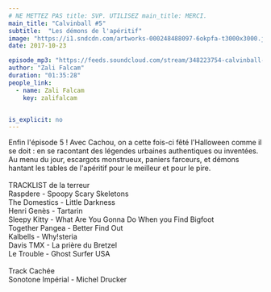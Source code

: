 ```yaml
---
# NE METTEZ PAS title: SVP. UTILISEZ main_title: MERCI.
main_title: "Calvinball #5"
subtitle:  "Les démons de l'apéritif"
image: "https://i1.sndcdn.com/artworks-000248488097-6okpfa-t3000x3000.jpg"
date: 2017-10-23

episode_mp3: "https://feeds.soundcloud.com/stream/348223754-calvinball-radio-calvinball-5-les-demons-de-laperitif.mp3"
author: "Zali Falcam"
duration: "01:35:28"
people_link: 
  - name: Zali Falcam
    key: zalifalcam


is_explicit: no
---
```


<PodcastHeader/>

<!-- ECRIRE LA DESCRIPTION DE L'EPISODE SOUS CETTE LIGNE -->
Enfin l'épisode 5 ! Avec Cachou, on a cette fois-ci fêté l'Halloween comme il se doit : en se racontant des légendes urbaines authentiques ou inventées. Au menu du jour, escargots monstrueux, paniers farceurs, et démons hantant les tables de l'apéritif pour le meilleur et pour le pire.<br><br>TRACKLIST de la terreur<br>Raspdere - Spoopy Scary Skeletons<br>The Domestics - Little Darkness<br>Henri Genès - Tartarin<br>Sleepy Kitty - What Are You Gonna Do When you Find Bigfoot<br>Together Pangea - Better Find Out<br>Kalbells - Why!steria<br>Davis TMX - La prière du Bretzel<br>Le Trouble - Ghost Surfer USA<br><br>Track Cachée<br>Sonotone Impérial - Michel Drucker

